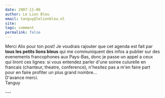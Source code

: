 ```yaml
---
date: 2007-11-06
author: Le Lion Bleu
email: tanguy@lelionbleu.nl
site: 
tags: comment
permalink: false
---
```


<p>Merci Alix pour ton post! Je voudrais rajouter que cet agenda est fait par <b>tous les petits lions bleus</b> qui me communiquent des infos a publier sur des evenements francophones aux Pays-Bas, donc je passe un appel a ceux qui liront ces lignes: si vous entendez parler d'une soiree culurelle en francais (chanteur, theatre, conference), n'hesitez pas a m'en faire part pour en faire profiter un plus grand nombre...<br />
D'avance merci.<br />
Tanguy</p>
---